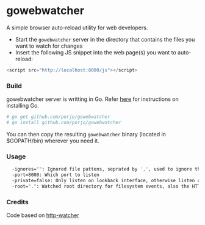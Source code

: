 # gowebwatcher

A simple browser auto-reload utility for web developers.

* Start the `gowebwatcher` server in the directory that contains the files you want to watch for changes
* Insert the following JS snippet into the web page(s) you want to auto-reload:
```Javascript
<script src="http://localhost:8000/js"></script> 
```

### Build

gowebwatcher server is writting in Go. Refer [here](http://golang.org/doc/install) for instructions on installing Go. 

```sh
# go get github.com/porjo/gowebwatcher
# go install github.com/porjo/gowebwatcher
```
You can then copy the resulting `gowebwatcher` binary (located in $GOPATH/bin) wherever you need it.

### Usage

```sh
  -ignores="": Ignored file pattens, seprated by ',', used to ignore the filesystem events of some files
  -port=8000: Which port to listen
  -private=false: Only listen on lookback interface, otherwise listen on all interface
  -root=".": Watched root directory for filesystem events, also the HTTP File Server's root directory
``` 

### Credits
Code based on [http-watcher](http://github.com/shenfeng/http-watcher)
